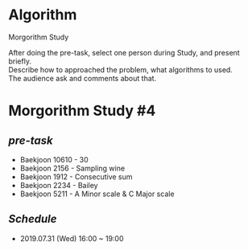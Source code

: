 # Algorithm  
Morgorithm Study  

After doing the pre-task, select one person during Study, and present briefly.  
Describe how to approached the problem, what algorithms to used.  
The audience ask and comments about that.

# Morgorithm Study #4
## *pre-task*
+ Baekjoon 10610 - 30
+ Baekjoon 2156 -  Sampling wine
+ Baekjoon 1912 - Consecutive sum
+ Baekjoon 2234 - Bailey
+ Baekjoon 5211 - A Minor scale & C Major scale


## *Schedule*  
+ 2019.07.31 (Wed) 16:00 ~ 19:00
